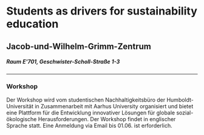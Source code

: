 # Students as drivers for sustainability education  
## Jacob-und-Wilhelm-Grimm-Zentrum
#####  Raum E'701, Geschwister-Scholl-Straße 1-3
---
### Workshop
Der Workshop wird vom studentischen Nachhaltigkeitsbüro der Humboldt-Universität in Zusammenarbeit mit Aarhus University organisiert und bietet eine Plattform für die Entwicklung innovativer Lösungen für globale sozial-ökologische Herausforderungen. Der Workshop findet in englischer Sprache statt. Eine Anmeldung via Email bis 01.06. ist erforderlich.